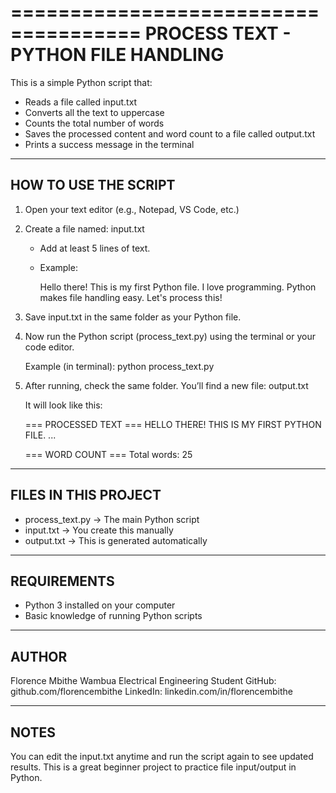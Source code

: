 =====================================
PROCESS TEXT - PYTHON FILE HANDLING
=====================================

This is a simple Python script that:
- Reads a file called input.txt
- Converts all the text to uppercase
- Counts the total number of words
- Saves the processed content and word count to a file called output.txt
- Prints a success message in the terminal

---------------------
HOW TO USE THE SCRIPT
---------------------

1. Open your text editor (e.g., Notepad, VS Code, etc.)

2. Create a file named: input.txt
   - Add at least 5 lines of text.
   - Example:

     Hello there!
     This is my first Python file.
     I love programming.
     Python makes file handling easy.
     Let's process this!

3. Save input.txt in the same folder as your Python file.

4. Now run the Python script (process_text.py) using the terminal or your code editor.

   Example (in terminal):
   python process_text.py

5. After running, check the same folder.
   You’ll find a new file: output.txt

   It will look like this:

   === PROCESSED TEXT ===
   HELLO THERE!
   THIS IS MY FIRST PYTHON FILE.
   ...

   === WORD COUNT ===
   Total words: 25

-------------------------
FILES IN THIS PROJECT
-------------------------

- process_text.py      -> The main Python script
- input.txt            -> You create this manually
- output.txt           -> This is generated automatically

-------------------------
REQUIREMENTS
-------------------------

- Python 3 installed on your computer
- Basic knowledge of running Python scripts

-------------------------
AUTHOR
-------------------------

Florence Mbithe Wambua
Electrical Engineering Student
GitHub: github.com/florencembithe
LinkedIn: linkedin.com/in/florencembithe

-------------------------
NOTES
-------------------------

You can edit the input.txt anytime and run the script again to see updated results.
This is a great beginner project to practice file input/output in Python.
